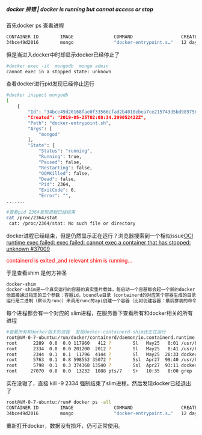##### docker 排错  | docker is running but cannot access  or stop 

首先docker ps 查看进程

```bash
CONTAINER ID        IMAGE               COMMAND                  CREATED             STATUS              PORTS                                                NAMES
34bce49d2016        mongo               "docker-entrypoint.s…"   12 days ago         Up 12 days          0.0.0.0:27017->27017/tcp, 0.0.0.0:28017->28017/tcp   mongodb
```



但是当进入docker中时却显示docker已经停止了

```bash
#docker exec -it  mongodb  mongo admin
cannot exec in a stopped state: unknown
```



查看docker进行pid发现已经停止运行

```bash
#docker inspect mongodb
[
    {
        "Id": "34bce49d20168fae0f33566cfad2b4010ebea7ce215743d5bd9897567f727471",
        "Created": "2019-05-25T02:08:34.299052422Z",
        "Path": "docker-entrypoint.sh",
        "Args": [
            "mongod"
        ],
        "State": {
            "Status": "running",
            "Running": true,
            "Paused": false,
            "Restarting": false,
            "OOMKilled": false,
            "Dead": false,
            "Pid": 2364,
            "ExitCode": 0,
            "Error": "",
.......

#查看pid 2364发现进程已经结束
cat /proc/2364/stat
 cat: /proc/2364/stat: No such file or directory
```



docker进程已经结束，但是仍然显示正在运行？浏览器搜索到一个相似issue[OCI runtime exec failed: exec failed: cannot exec a container that has stopped: unknown #37009](https://github.com/moby/moby/issues/37009)

<font color = red>containerd is exited ,and relevant shim is running...</font>



于是查看shim 是何方神圣

```bash
docker-shim
docker-shim是一个真实运行的容器的真实垫片载体，每启动一个容器都会起一个新的docker-shim的一个进程， 
他直接通过指定的三个参数：容器id，boundle目录（containerd的对应某个容器生成的目录，一般位于：/var/run/docker/libcontainerd/containerID）， 
运行是二进制（默认为runc）来调用runc的api创建一个容器（比如创建容器：最后拼装的命令如下：runc create 。。。。。）
```



每个进程都会有一个对应的 slim进程，在服务器下查看所有和docker相关的所有进程

```bash
#查看所有和docker相关的进程  发现docker-containerd-shim还正在运行
root@VM-0-7-ubuntu:/run/docker/containerd/daemon/io.containerd.runtime.v1.linux/moby# ps aux|grep docker
root      2289  0.0  0.0 117960   412 ?        Sl   May25   0:01 /usr/bin/docker-proxy -proto tcp -host-ip 0.0.0.0 -host-port 28017 -container-ip 172.17.0.2 -container-port 28017
root      2334  0.0  0.0 201200  2012 ?        Sl   May25   0:41 /usr/bin/docker-proxy -proto tcp -host-ip 0.0.0.0 -host-port 27017 -container-ip 172.17.0.2 -container-port 27017
root      2344  0.1  0.1  11796  4144 ?        Sl   May25  26:33 docker-containerd-shim -namespace moby -workdir /var/lib/docker/containerd/daemon/io.containerd.runtime.v1.linux/moby/34bce49d20168fae0f33566cfad2b4010ebea7ce215743d5bd9897567f727471 -address /var/run/docker/containerd/docker-containerd.sock -containerd-binary /usr/bin/docker-containerd -runtime-root /var/run/docker/runtime-runc
root      5763  0.1  0.8 598552 35072 ?        Ssl  Apr27  99:40 /usr/bin/dockerd -H fd://
root      5798  0.1  0.3 374368 13540 ?        Ssl  Apr27  93:11 docker-containerd --config /var/run/docker/containerd/containerd.toml --log-level info
root     27070  0.0  0.0  13232  1088 pts/7    S+   10:35   0:00 grep --color=auto docker
```



实在没辙了，直接 kill -9 2334 强制结束了slim进程。然后发现docker已经退出了

```bash
root@VM-0-7-ubuntu:/run# docker ps -all
CONTAINER ID        IMAGE               COMMAND                  CREATED             STATUS                        PORTS               NAMES
34bce49d2016        mongo               "docker-entrypoint.s…"   12 days ago         Exited (137) 13 seconds ago                       mongodb
```

重新打开docker，数据没有损坏，仍可正常使用。

